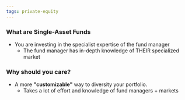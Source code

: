 ```yaml
---
tags: private-equity
---
```


### What are Single-Asset Funds
- You are investing in the specialist expertise of the fund manager
	- The fund manager has in-depth knowledge of THEIR specialized market

### Why should you care?
- A more **"customizable"** way to diversity your portfolio. 
	- Takes a lot of effort and knowledge of fund managers + markets